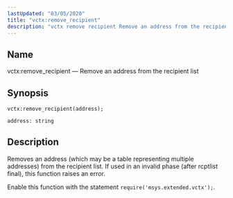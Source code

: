 ```yaml
---
lastUpdated: "03/05/2020"
title: "vctx:remove_recipient"
description: "vctx remove recipient Remove an address from the recipient list vctx remove recipient address Removes an address which may be a table representing multiple addresses from the recipient list If used in an invalid phase after rcptlist final this function raises an error Enable this function with the statement require..."
---
```


<a name="lua.ref.vctx_remove_recipient"></a> 
## Name

vctx:remove_recipient — Remove an address from the recipient list

<a name="idp19253952"></a> 
## Synopsis

`vctx:remove_recipient(address);`

`address: string`<a name="idp19256880"></a> 
## Description

Removes an address (which may be a table representing multiple addresses) from the recipient list. If used in an invalid phase (after rcptlist final), this function raises an error.

Enable this function with the statement `require('msys.extended.vctx');`.